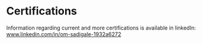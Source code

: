 # Certifications
Information regarding current and more certifications is available in linkedIn: www.linkedin.com/in/om-sadigale-1932a6272
